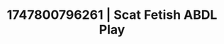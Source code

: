 ---
categories:
- Thigh worship
- Body positivity
- Afterglow vibes
- Barefoot beauty
- Lover's breath
image: /assets/images/1747800796261.jpg
layout: post
seo:
  description: Featured content with high-quality ABDL Play, Scat Fetish. HD images
    available.
  keywords: ABDL Play, Scat Fetish
  og_image: /assets/images/1747800796261.jpg
  schema_type: VisualArtwork
tags:
- ABDL Play
- '#1747800796261'
- Scat Fetish
title: 1747800796261 | Scat Fetish ABDL Play
---